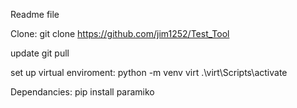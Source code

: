 Readme file

Clone:
git clone https://github.com/jim1252/Test_Tool

update 
git pull

set up virtual enviroment:
python -m venv virt
.\virt\Scripts\activate

Dependancies:
pip install paramiko
